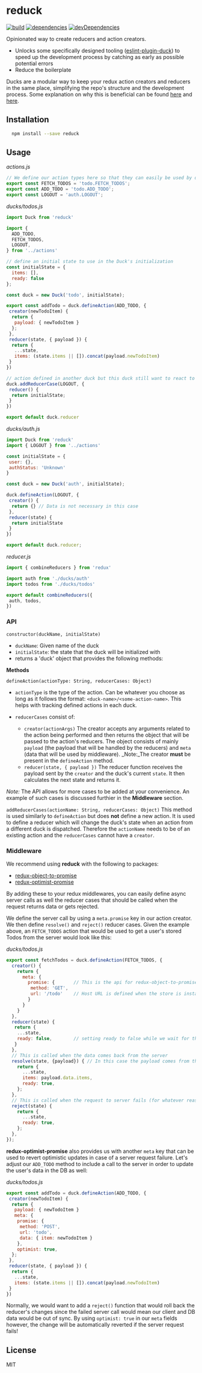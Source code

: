 # reduck

[![build](https://travis-ci.org/enkidevs/reduck.svg)](https://travis-ci.org/enkidevs/reduck)
[![dependencies](https://david-dm.org/enkidevs/reduck.svg)](https://david-dm.org/enkidevs/reduck)
[![devDependencies](https://david-dm.org/enkidevs/reduck/dev-status.svg)](https://david-dm.org/enkidevs/reduck#info=devDependencies)

Opinionated way to create reducers and action creators.

  * Unlocks some specifically designed tooling ([eslint-plugin-duck](https://github.com/enkidevs/eslint-plugin-duck)) to speed up the development process by catching as early as possible potential errors
  * Reduce the boilerplate
  
Ducks are a modular way to keep your redux action creators and reducers in the same place, simplifying the repo's structure and the development process. Some explanation on why this is beneficial can be found [here](https://github.com/erikras/ducks-modular-redux) and [here](https://medium.freecodecamp.com/scaling-your-redux-app-with-ducks-6115955638be).

## Installation

```bash
  npm install --save reduck
```

## Usage

*actions.js*
```js
// We define our action types here so that they can easily be used by different ducks
export const FETCH_TODOS = 'todo.FETCH_TODOS';
export const ADD_TODO = 'todo.ADD_TODO';
export const LOGOUT = 'auth.LOGOUT';
```

*ducks/todos.js*
```js
import Duck from 'reduck'

import {
  ADD_TODO,
  FETCH_TODOS,
  LOGOUT,
} from '../actions'

// define an initial state to use in the Duck's initialization
const initialState = {
  items: [],
  ready: false
};

const duck = new Duck('todo', initialState);

export const addTodo = duck.defineAction(ADD_TODO, {
 creator(newTodoItem) {
  return {
   payload: { newTodoItem }
  };
 },
 reducer(state, { payload }) {
  return {
   ...state,
   items: (state.items || []).concat(payload.newTodoItem)
 }
})

// action defined in another duck but this duck still want to react to it
duck.addReducerCase(LOGOUT, {
 reducer() {
  return initialState;
 }
})

export default duck.reducer

```

*ducks/auth.js*
```js
import Duck from 'reduck'
import { LOGOUT } from '../actions'

const initialState = {
 user: {},
 authStatus: 'Unknown'
}

const duck = new Duck('auth', initialState);

duck.defineAction(LOGOUT, {
 creator() {
  return {} // Data is not necessary in this case
 },
 reducer(state) {
  return initialState
 }
})

export default duck.reducer;

```

*reducer.js*
```js
import { combineReducers } from 'redux'

import auth from './ducks/auth'
import todos from './ducks/todos'

export default combineReducers({
 auth, todos,
})
```

### API

`constructor(duckName, initialState)`
- `duckName`: Given name of the duck
- `initialState`: the state that the duck will be initialized with
- returns a 'duck' object that provides the following methods:
  
**Methods**

`defineAction(actionType: String, reducerCases: Object)`
- `actionType` is the type of the action. Can be whatever you choose as long as it follows the format: `<duck-name>/<some-action-name>`.
This helps with tracking defined actions in each duck.

- `reducerCases` consist of:
  * `creator(actionArgs)`
  The creator accepts any arguments related to the action being performed and then returns the object that will be passed to the action's reducers. The object consists of mainly `payload` (the payload that will be handled by the reducers) and `meta` (data that will be used by middleware). 
  _Note:_The creator **must** be present in the `defineAction` method.
  * `reducer(state, { payload })`
  The reducer function receives the payload sent by the `creator` and the duck's current `state`. It then calculates the next state and returns it.
  
 _Note:_ The API allows for more cases to be added at your convenience. An example of such cases is discussed furthier in the **Middleware** section.
  
`addReducerCases(actionName: String, reducerCases: Object)`
This method is used similarly to `defineAction` but does **not** define a new action. It is used to define a reducer which will change the duck's state when an action from a different duck is dispatched. Therefore the `actionName` needs to be of an existing action and the `reducerCases` cannot have a `creator`.

### Middleware
We recommend using **reduck** with the following to packages:
- [redux-object-to-promise](https://github.com/mathieudutour/redux-object-to-promise)
- [redux-optimist-promise](https://github.com/mathieudutour/redux-optimist-promise)

By adding these to your redux middlewares, you can easily define async server calls as well the reducer cases that should be called when the request returns data or gets rejected. 

We define the server call by using a `meta.promise` key in our action creator. We then define `resolve()` and `reject()` reducer cases.
Given the example above, an `FETCH_TODOS` action that would be used to get a user's stored Todos from the server would look like this:

*ducks/todos.js*
```js
export const fetchTodos = duck.defineAction(FETCH_TODOS, {
  creator() {
    return {
      meta: {
        promise: {       // This is the api for redux-object-to-promise
         method: 'GET',
         url: '/todo'    // Host URL is defined when the store is instantiated so we can use just relative URLs here
        } 
      }
    }
  },
  reducer(state) {
   return {
    ...state,
    ready: false,        // setting ready to false while we wait for the network response
   }
  },
  // This is called when the data comes back from the server
  resolve(state, {payload}) { // In this case the payload comes from the server, not from the action creator
    return {
      ...state,
      items: payload.data.items,
      ready: true,
    };
  },
  // This is called when the request to server fails (for whatever reason)
  reject(state) {
    return {
      ...state,
      ready: true,
    };
  },
});
```

**redux-optimist-promise** also provides us with another `meta` key that can be used to revert optimistic updates in case of a server request failure.
Let's adjust our `ADD_TODO` method to include a call to the server in order to update the user's data in the DB as well:

*ducks/todos.js*
```js
export const addTodo = duck.defineAction(ADD_TODO, {
 creator(newTodoItem) {
  return {
   payload: { newTodoItem }
   meta: {
    promise: {
     method: 'POST',
     url: 'todo',
     data: { item: newTodoItem }
    },
    optimist: true,
  };
 },
 reducer(state, { payload }) {
  return {
   ...state,
   items: (state.items || []).concat(payload.newTodoItem)
 }
})
```
Normally, we would want to add a `reject()` function that would roll back the reducer's changes since the failed server call would mean our client and DB data would be out of sync. By using `optimist: true` in our `meta` fields however, the change will be automatically reverted if the server request fails!

## License

  MIT
